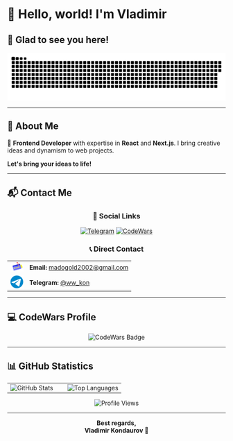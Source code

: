 # 👋 Hello, world! I'm Vladimir

## 🎯 Glad to see you here!

<div align="center">
  <img width="600" src="assets/github-snake.svg" alt="snake eating commits">
</div>

---

## 🚀 About Me

👋 **Frontend Developer** with expertise in **React** and **Next.js**. I bring creative ideas and dynamism to web projects.

**Let's bring your ideas to life!**

---

## 📬 Contact Me

<div align="center">

### 🔗 Social Links

[![Telegram](https://img.shields.io/badge/-Telegram-0088cc?style=for-the-badge&logo=Telegram&logoColor=white)](https://t.me/ww_kon)
[![CodeWars](https://img.shields.io/badge/-CodeWars-red?style=for-the-badge&logo=codewars&logoColor=white)](https://www.codewars.com/users/madogold)

### 📞 Direct Contact

<div align="center">

<table align="center">
  <tr>
    <td align="center">
      <img src="./assets/giphyy.gif" width="30" alt="email">
    </td>
    <td align="left">
      <strong>Email:</strong> <a href="https://mail.google.com/mail/?view=cm&fs=1&to=madogold2002@gmail.com">madogold2002@gmail.com</a>
    </td>
  </tr>
  <tr>
    <td align="center">
      <img src="./assets/telegram-gif.gif" width="30" alt="telegram">
    </td>
    <td align="left">
      <strong>Telegram:</strong> <a href="https://t.me/ww_kon">@ww_kon</a>
    </td>
  </tr>
</table>

</div>

</div>

---

## 💻 CodeWars Profile

<div align="center">
  <img src="https://www.codewars.com/users/MadoGold/badges/large" alt="CodeWars Badge">
</div>

---

## 📊 GitHub Statistics

<div align="center">
  <table>
    <tr>
      <td width="50%">
        <img src="https://github-readme-stats.vercel.app/api?username=madogold&show_icons=true&count_private=true&hide_border=true&theme=radical" alt="GitHub Stats" style="width: 100%">
      </td>
      <td width="50%">
        <img src="https://github-readme-stats.vercel.app/api/top-langs/?username=madogold&hide_border=true&layout=compact&theme=radical" alt="Top Languages" style="width: 100%">
      </td>
    </tr>
  </table>
</div>

<div align="center">
  <img src="https://komarev.com/ghpvc/?username=madogold&style=for-the-badge&color=blue" alt="Profile Views">
</div>

---

<div align="center">
  <strong>Best regards,</strong><br>
  <strong>Vladimir Kondaurov 🚀</strong>
</div>
